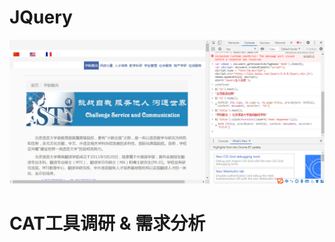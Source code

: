 # JQuery

![image](https://github.com/Willhelmina/The-Principle-of-Database-II/blob/master/Lesson%2001/blcusti.PNG)

# CAT工具调研 & 需求分析
